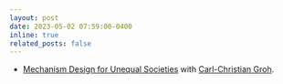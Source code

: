 ```yaml
---
layout: post
date: 2023-05-02 07:59:00-0400
inline: true
related_posts: false
---
```


- [Mechanism Design for Unequal Societies]([https://www.imf.org/en/Home](https://papers.ssrn.com/sol3/papers.cfm?abstract_id=3688376)) with [Carl-Christian Groh](https://carlchristiangroh.com/).
